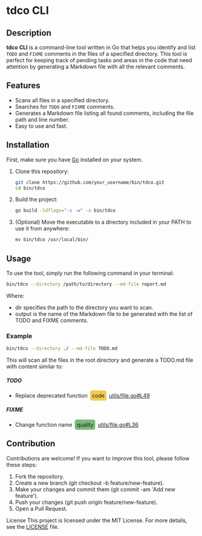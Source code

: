 # tdco CLI

## Description

**tdco CLI** is a command-line tool written in Go that helps you identify and list `TODO` and `FIXME` comments in the files of a specified directory. This tool is perfect for keeping track of pending tasks and areas in the code that need attention by generating a Markdown file with all the relevant comments.

## Features

- Scans all files in a specified directory.
- Searches for `TODO` and `FIXME` comments.
- Generates a Markdown file listing all found comments, including the file path and line number.
- Easy to use and fast.

## Installation

First, make sure you have [Go](https://golang.org/dl/) installed on your system.

1. Clone this repository:

    ```sh
    git clone https://github.com/your_username/bin/tdco.git
    cd bin/tdco
    ```

2. Build the project:

    ```sh
    go build -ldflags="-s -w" -o bin/tdco
    ```

3. (Optional) Move the executable to a directory included in your PATH to use it from anywhere:

    ```sh
    mv bin/tdco /usr/local/bin/
    ```

## Usage

To use the tool, simply run the following command in your terminal:

```sh
bin/tdco --directory /path/to/directory --md-file report.md
```

Where:
- dir specifies the path to the directory you want to scan.
- output is the name of the Markdown file to be generated with the list of TODO and FIXME comments.

### Example
```sh
bin/tdco --directory ./ --md-file TODO.md
```
This will scan all the files in the root directory and generate a TODO.md file with content similar to:

##### TODO  
 -  Replace deprecated function  <span style="background-color: #F3CA52; padding: 5px; border-radius: 5px; margin: 3px">code</span> [utils/file.go#L49](utils/file.go#L49) 
##### FIXME  
 -  Change function name  <span style="background-color: #7ABA78; padding: 5px; border-radius: 5px; margin: 3px">quality</span> [utils/file.go#L36](utils/file.go#L36)


## Contribution
Contributions are welcome! If you want to improve this tool, please follow these steps:

1. Fork the repository.
2. Create a new branch (git checkout -b feature/new-feature).
3. Make your changes and commit them (git commit -am 'Add new feature').
4. Push your changes (git push origin feature/new-feature).
5. Open a Pull Request.

License
This project is licensed under the MIT License. For more details, see the [LICENSE](LICENSE) file.


